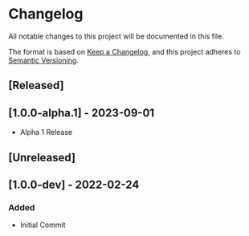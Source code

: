 # Changelog

All notable changes to this project will be documented in this file.

The format is based on [Keep a Changelog](https://keepachangelog.com/en/1.0.0/),
and this project adheres to [Semantic Versioning](https://semver.org/spec/v2.0.0.html).

## [Released]

## [1.0.0-alpha.1] - 2023-09-01

- Alpha 1 Release

## [Unreleased]

## [1.0.0-dev] - 2022-02-24

### Added

- Initial Commit